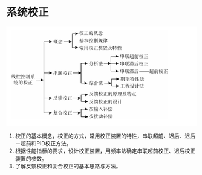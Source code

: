 # 系统校正

![](attachments/Pasted%20image%2020240814100452.png)

1. 校正的基本概念，校正的方式，常用校正装置的特性，串联超前、迟后、迟后－超前和PID校正方法。
2. 根据性能指标的要求，设计校正装置，用频率法确定串联超前校正、迟后校正装置的参数。
3. 了解反馈校正和复合校正的基本思路与方法。



